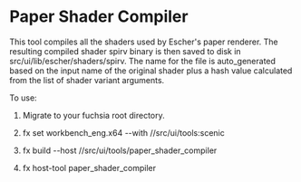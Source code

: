 # Paper Shader Compiler

This tool compiles all the shaders used by Escher's paper renderer. The resulting compiled shader spirv
binary is then saved to disk in src/ui/lib/escher/shaders/spirv. The name for the file is auto_generated
based on the input name of the original shader plus a hash value calculated from the list of shader
variant arguments.

To use:

1) Migrate to your fuchsia root directory.

2) fx set workbench_eng.x64 --with //src/ui/tools:scenic

3) fx build --host //src/ui/tools/paper_shader_compiler

4) fx host-tool paper_shader_compiler
